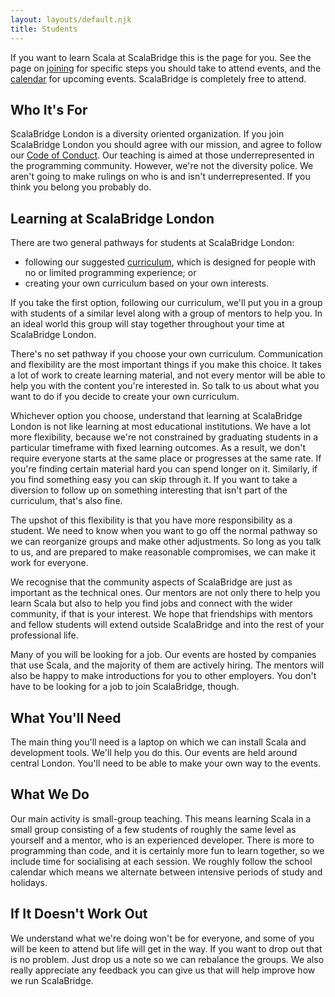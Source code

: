 ```yaml
---
layout: layouts/default.njk
title: Students
---
```


If you want to learn Scala at ScalaBridge this is the page for you. 
See the page on [joining](/joining) for specific steps you should take to attend events, and the [calendar](/calendar) for upcoming events. ScalaBridge is completely free to attend.


## Who It's For

ScalaBridge London is a diversity oriented organization.
If you join ScalaBridge London you should agree with our mission, and agree to follow our [Code of Conduct][coc].
Our teaching is aimed at those underrepresented in the programming community. 
However, we're not the diversity police. 
We aren't going to make rulings on who is and isn't underrepresented. 
If you think you belong you probably do.


## Learning at ScalaBridge London

There are two general pathways for students at ScalaBridge London:

- following our suggested [curriculum](/curriculum), which is designed for people with no or limited programming experience; or
- creating your own curriculum based on your own interests.

If you take the first option, following our curriculum, we'll put you in a group with students of a similar level along with a group of mentors to help you. In an ideal world this group will stay together throughout your time at ScalaBridge London.

There's no set pathway if you choose your own curriculum. Communication and flexibility are the most important things if you make this choice. It takes a lot of work to create learning material, and not every mentor will be able to help you with the content you're interested in. So talk to us about what you want to do if you decide to create your own curriculum.

Whichever option you choose, understand that learning at ScalaBridge London is not like learning at most educational institutions. We have a lot more flexibility, because we're not constrained by graduating students in a particular timeframe with fixed learning outcomes. As a result, we don't require everyone starts at the same place or progresses at the same rate. If you're finding certain material hard you can spend longer on it. Similarly, if you find something easy you can skip through it. If you want to take a diversion to follow up on something interesting that isn't part of the curriculum, that's also fine.

The upshot of this flexibility is that you have more responsibility as a student. We need to know when you want to go off the normal pathway so we can reorganize groups and make other adjustments. So long as you talk to us, and are prepared to make reasonable compromises, we can make it work for everyone.

We recognise that the community aspects of ScalaBridge are just as important as the technical ones. Our mentors are not only there to help you learn Scala but also to help you find jobs and connect with the wider community, if that is your interest. We hope that friendships with mentors and fellow students will extend outside ScalaBridge and into the rest of your professional life.

Many of you will be looking for a job. Our events are hosted by companies that use Scala, and the majority of them are actively hiring. The mentors will also be happy to make introductions for you to other employers. You don't have to be looking for a job to join ScalaBridge, though.


## What You'll Need

The main thing you'll need is a laptop on which we can install Scala and development tools. We'll help you do this. Our events are held around central London. You'll need to be able to make your own way to the events.


## What We Do

Our main activity is small-group teaching. This means learning Scala in a small group consisting of a few students of roughly the same level as yourself and a mentor, who is an experienced developer. There is more to programming than code, and it is certainly more fun to learn together, so we include time for socialising at each session. We roughly follow the school calendar which means we alternate between intensive periods of study and holidays.


## If It Doesn't Work Out

We understand what we're doing won't be for everyone, and some of you will be keen to attend but life will get in the way. If you want to drop out that is no problem. Just drop us a note so we can rebalance the groups. We also really appreciate any feedback you can give us that will help improve how we run ScalaBridge.

[coc]: https://scalabridge.org/code-of-conduct
